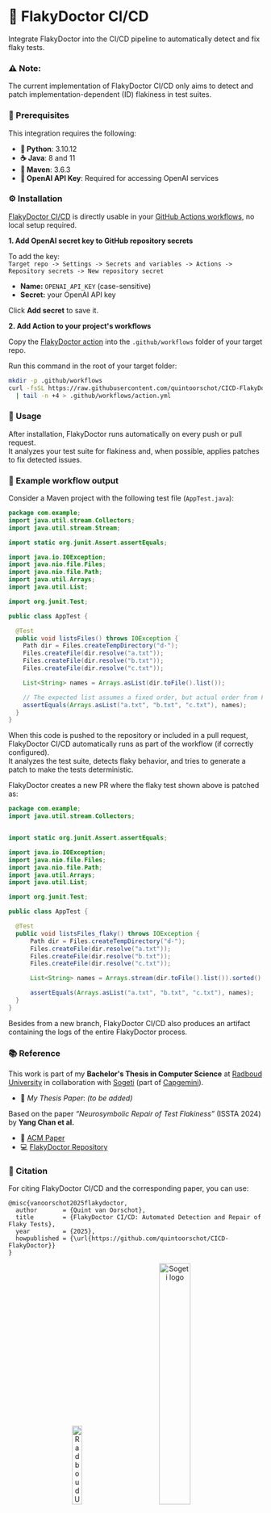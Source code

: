 # 🚀 FlakyDoctor CI/CD

Integrate FlakyDoctor into the CI/CD pipeline to automatically detect and fix flaky tests.

### ⚠️ Note:
The current implementation of FlakyDoctor CI/CD only aims to detect and patch implementation-dependent (ID) flakiness in test suites.

### 🧩 Prerequisites

This integration requires the following:

- **🐍 Python**: 3.10.12  
- **☕ Java**: 8 and 11  
- **🔧 Maven**: 3.6.3
- **🤖 OpenAI API Key**: Required for accessing OpenAI services

### ⚙️ Installation
[FlakyDoctor CI/CD](https://github.com/quintoorschot/CICD-FlakyDoctor) is directly usable in your [GitHub Actions workflows](https://docs.github.com/en/actions/how-tos/write-workflows), no local setup required.

**1. Add OpenAI secret key to GitHub repository secrets**

To add the key:<br>
`Target repo -> Settings -> Secrets and variables -> Actions -> Repository secrets -> New repository secret`
- **Name:** `OPENAI_API_KEY` (case-sensitive)
- **Secret:** your OpenAI API key

Click **Add secret** to save it.

**2. Add Action to your project's workflows**

Copy the [FlakyDoctor action](https://github.com/quintoorschot/CICD-FlakyDoctor/blob/main/flakydoctor.yml) into the `.github/workflows` folder of your target repo.

Run this command in the root of your target folder:<br>
```sh
mkdir -p .github/workflows
curl -fsSL https://raw.githubusercontent.com/quintoorschot/CICD-FlakyDoctor/main/action.yml \
  | tail -n +4 > .github/workflows/action.yml
```


### 🧭 Usage
After installation, FlakyDoctor runs automatically on every push or pull request.  
It analyzes your test suite for flakiness and, when possible, applies patches to fix detected issues.

### 🧪 Example workflow output
Consider a Maven project with the following test file (`AppTest.java`):
```java
package com.example;
import java.util.stream.Collectors;
import java.util.stream.Stream;

import static org.junit.Assert.assertEquals;

import java.io.IOException;
import java.nio.file.Files;
import java.nio.file.Path;
import java.util.Arrays;
import java.util.List;

import org.junit.Test;

public class AppTest {

  @Test
  public void listsFiles() throws IOException {
    Path dir = Files.createTempDirectory("d-");
    Files.createFile(dir.resolve("a.txt"));
    Files.createFile(dir.resolve("b.txt"));
    Files.createFile(dir.resolve("c.txt"));

    List<String> names = Arrays.asList(dir.toFile().list());

    // The expected list assumes a fixed order, but actual order from File.list() is non-deterministic.
    assertEquals(Arrays.asList("a.txt", "b.txt", "c.txt"), names);
  }
}

```
When this code is pushed to the repository or included in a pull request, FlakyDoctor CI/CD automatically runs as part of the workflow (if correctly configured).<br>
It analyzes the test suite, detects flaky behavior, and tries to generate a patch to make the tests deterministic.

FlakyDoctor creates a new PR where the flaky test shown above is patched as:
```java
package com.example;
import java.util.stream.Collectors;


import static org.junit.Assert.assertEquals;

import java.io.IOException;
import java.nio.file.Files;
import java.nio.file.Path;
import java.util.Arrays;
import java.util.List;

import org.junit.Test;

public class AppTest {

  @Test
  public void listsFiles_flaky() throws IOException {
      Path dir = Files.createTempDirectory("d-");
      Files.createFile(dir.resolve("a.txt"));
      Files.createFile(dir.resolve("b.txt"));
      Files.createFile(dir.resolve("c.txt"));

      List<String> names = Arrays.stream(dir.toFile().list()).sorted().collect(Collectors.toList());

      assertEquals(Arrays.asList("a.txt", "b.txt", "c.txt"), names);
  }
}
```

Besides from a new branch, FlakyDoctor CI/CD also produces an artifact containing the logs of the entire FlakyDoctor process.

### 📚 Reference

This work is part of my **Bachelor's Thesis in Computer Science** at [Radboud University](https://www.ru.nl/) in collaboration with [Sogeti](https://www.sogeti.nl/) (part of [Capgemini](https://www.capgemini.com)).
- 📝 *My Thesis Paper*: *(to be added)* 

Based on the paper *“Neurosymbolic Repair of Test Flakiness”* (ISSTA 2024) by **Yang Chan et al.**  
- 📄 [ACM Paper](https://dl.acm.org/doi/10.1145/3650212.3680369)  
- 💻 [FlakyDoctor Repository](https://github.com/Intelligent-CAT-Lab/FlakyDoctor)

### 🧠 Citation
For citing FlakyDoctor CI/CD and the corresponding paper, you can use:
```
@misc{vanoorschot2025flakydoctor,
  author       = {Quint van Oorschot},
  title        = {FlakyDoctor CI/CD: Automated Detection and Repair of Flaky Tests},
  year         = {2025},
  howpublished = {\url{https://github.com/quintoorschot/CICD-FlakyDoctor}}
}
```

<p align="center">
  <img src="https://encrypted-tbn0.gstatic.com/images?q=tbn:ANd9GcQFv-XbvBJJdW8p1lgMioZvG4ypX46VVoYIrg&s" alt="Radboud University Logo" width="20%"/>
  &nbsp;&nbsp;&nbsp;&nbsp;&nbsp;&nbsp;&nbsp;&nbsp;&nbsp;&nbsp;&nbsp;&nbsp;
  <img src="https://encrypted-tbn0.gstatic.com/images?q=tbn:ANd9GcSNYyQeJ-hmVjvrWS2an2tsnddCQvqsDu93uw&s" alt="Sogeti logo" width="35%"/>
</p>